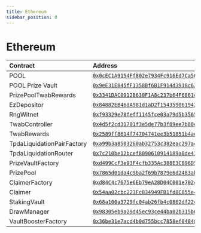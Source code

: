 ```yaml
---
title: Ethereum
sidebar_position: 0
---
```


# Ethereum

| Contract | Address |
| :--- | :--- |
| POOL | [`0x0cEC1A9154Ff802e7934Fc916Ed7Ca50bDE6844e`](https://etherscan.io/address/0x0cEC1A9154Ff802e7934Fc916Ed7Ca50bDE6844e) |
| POOL Prize Vault | [`0x9eE31E845fF1358Bf6B1F914d3918c6223c75573`](https://etherscan.io/token/0x9eE31E845fF1358Bf6B1F914d3918c6223c75573) |
| PrizePoolTwabRewards | [`0x3341DAC0912B630F1A8c237b64F6861e9fa11d79`](https://etherscan.io/address/0x3341DAC0912B630F1A8c237b64F6861e9fa11d79) |
| EzDepositor | [`0x84882EB46dA981d1aD2f154359061942Ca1c062f`](https://etherscan.io/address/0x84882EB46dA981d1aD2f154359061942Ca1c062f) |
| RngWitnet | [`0xf93329e78feff1145fce03a79d5b356588dea215`](https://etherscan.io/address/0xf93329e78feff1145fce03a79d5b356588dea215) |
| TwabController | [`0x4d5f2cd31701f3e5de77b3f89ee7b80eb87b4acc`](https://etherscan.io/address/0x4d5f2cd31701f3e5de77b3f89ee7b80eb87b4acc) |
| TwabRewards | [`0x2589ff8614f74704741ee3b51851b4ae812f1a21`](https://etherscan.io/address/0x2589ff8614f74704741ee3b51851b4ae812f1a21) |
| TpdaLiquidationPairFactory | [`0xa99b3a8503260ab32753c382eac297acd4a43908`](https://etherscan.io/address/0xa99b3a8503260ab32753c382eac297acd4a43908) |
| TpdaLiquidationRouter | [`0x7c210be12bcef8090610914189a0de43e2192ea0`](https://etherscan.io/address/0x7c210be12bcef8090610914189a0de43e2192ea0) |
| PrizeVaultFactory | [`0xd499CcF3e93F4cfb335Ac388E3C896D59cdDe7c3`](https://etherscan.io/address/0xd499CcF3e93F4cfb335Ac388E3C896D59cdDe7c3) |
| PrizePool | [`0x7865d01da4c9ba2f69b7879e6d2483ab6b354d95`](https://etherscan.io/address/0x7865d01da4c9ba2f69b7879e6d2483ab6b354d95) |
| ClaimerFactory | [`0xd84C4c7675e6Eb79eA28D04C001e702cCC679E80`](https://etherscan.io/address/0xd84C4c7675e6Eb79eA28D04C001e702cCC679E80) |
| Claimer | [`0x54aa02cbc223Fc834949FB1fd8C855e4dA126c7D`](https://etherscan.io/address/0x54aa02cbc223Fc834949FB1fd8C855e4dA126c7D) |
| StakingVault | [`0x68a100a3729fc04ab26fb4c0862df22ceec2f18b`](https://etherscan.io/address/0x68a100a3729fc04ab26fb4c0862df22ceec2f18b) |
| DrawManager | [`0x98305eb9a29d45ec93ce44ba02b315b631c675a7`](https://etherscan.io/address/0x98305eb9a29d45ec93ce44ba02b315b631c675a7) |
| VaultBoosterFactory | [`0x36be31e7acd4b0d755bcc7858ef04848a3ec66c6`](https://etherscan.io/address/0x36be31e7acd4b0d755bcc7858ef04848a3ec66c6) |


